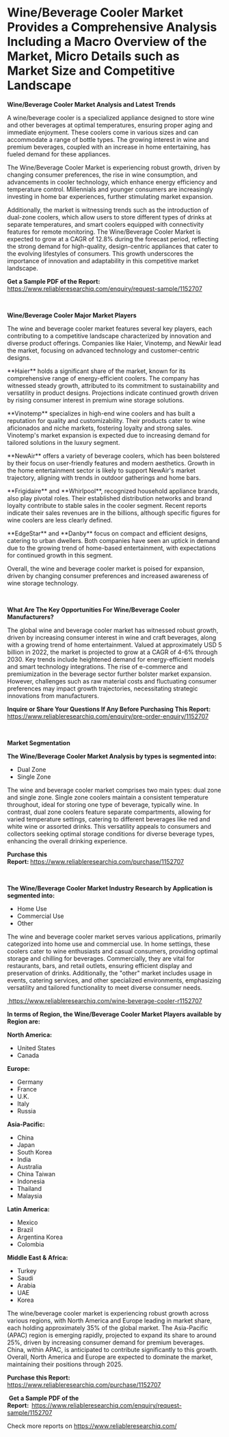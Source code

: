 <p><h1>Wine/Beverage Cooler Market Provides a Comprehensive Analysis Including a Macro Overview of the Market, Micro Details such as Market Size and Competitive Landscape</h1></p><p><strong>Wine/Beverage Cooler Market Analysis and Latest Trends</strong></p>
<p><p>A wine/beverage cooler is a specialized appliance designed to store wine and other beverages at optimal temperatures, ensuring proper aging and immediate enjoyment. These coolers come in various sizes and can accommodate a range of bottle types. The growing interest in wine and premium beverages, coupled with an increase in home entertaining, has fueled demand for these appliances. </p><p>The Wine/Beverage Cooler Market is experiencing robust growth, driven by changing consumer preferences, the rise in wine consumption, and advancements in cooler technology, which enhance energy efficiency and temperature control. Millennials and younger consumers are increasingly investing in home bar experiences, further stimulating market expansion. </p><p>Additionally, the market is witnessing trends such as the introduction of dual-zone coolers, which allow users to store different types of drinks at separate temperatures, and smart coolers equipped with connectivity features for remote monitoring. The Wine/Beverage Cooler Market is expected to grow at a CAGR of 12.8% during the forecast period, reflecting the strong demand for high-quality, design-centric appliances that cater to the evolving lifestyles of consumers. This growth underscores the importance of innovation and adaptability in this competitive market landscape.</p></p>
<p><strong>Get a Sample PDF of the Report:&nbsp;</strong> <a href="https://www.reliableresearchiq.com/enquiry/request-sample/1152707?utm_campaign=3513&utm_medium=2&utm_source=Github&utm_content=ia&utm_term=22032025&utm_id=winebeverage-cooler">https://www.reliableresearchiq.com/enquiry/request-sample/1152707</a></p>
<p>&nbsp;</p>
<p><strong>Wine/Beverage Cooler Major Market Players</strong></p>
<p><p>The wine and beverage cooler market features several key players, each contributing to a competitive landscape characterized by innovation and diverse product offerings. Companies like Haier, Vinotemp, and NewAir lead the market, focusing on advanced technology and customer-centric designs.</p><p>**Haier** holds a significant share of the market, known for its comprehensive range of energy-efficient coolers. The company has witnessed steady growth, attributed to its commitment to sustainability and versatility in product designs. Projections indicate continued growth driven by rising consumer interest in premium wine storage solutions.</p><p>**Vinotemp** specializes in high-end wine coolers and has built a reputation for quality and customizability. Their products cater to wine aficionados and niche markets, fostering loyalty and strong sales. Vinotemp's market expansion is expected due to increasing demand for tailored solutions in the luxury segment.</p><p>**NewAir** offers a variety of beverage coolers, which has been bolstered by their focus on user-friendly features and modern aesthetics. Growth in the home entertainment sector is likely to support NewAir's market trajectory, aligning with trends in outdoor gatherings and home bars.</p><p>**Frigidaire** and **Whirlpool**, recognized household appliance brands, also play pivotal roles. Their established distribution networks and brand loyalty contribute to stable sales in the cooler segment. Recent reports indicate their sales revenues are in the billions, although specific figures for wine coolers are less clearly defined.</p><p>**EdgeStar** and **Danby** focus on compact and efficient designs, catering to urban dwellers. Both companies have seen an uptick in demand due to the growing trend of home-based entertainment, with expectations for continued growth in this segment.</p><p>Overall, the wine and beverage cooler market is poised for expansion, driven by changing consumer preferences and increased awareness of wine storage technology.</p></p>
<p>&nbsp;</p>
<p><strong>What Are The Key Opportunities For Wine/Beverage Cooler Manufacturers?</strong></p>
<p><p>The global wine and beverage cooler market has witnessed robust growth, driven by increasing consumer interest in wine and craft beverages, along with a growing trend of home entertainment. Valued at approximately USD 5 billion in 2022, the market is projected to grow at a CAGR of 4-6% through 2030. Key trends include heightened demand for energy-efficient models and smart technology integrations. The rise of e-commerce and premiumization in the beverage sector further bolster market expansion. However, challenges such as raw material costs and fluctuating consumer preferences may impact growth trajectories, necessitating strategic innovations from manufacturers.</p></p>
<p><strong>Inquire or Share Your Questions If Any Before Purchasing This Report:</strong> <a href="https://www.reliableresearchiq.com/enquiry/pre-order-enquiry/1152707?utm_campaign=3513&utm_medium=2&utm_source=Github&utm_content=ia&utm_term=22032025&utm_id=winebeverage-cooler">https://www.reliableresearchiq.com/enquiry/pre-order-enquiry/1152707</a></p>
<p>&nbsp;</p>
<p><strong>Market Segmentation</strong></p>
<p><strong>The Wine/Beverage Cooler Market Analysis by types is segmented into:</strong></p>
<p><ul><li>Dual Zone</li><li>Single Zone</li></ul></p>
<p><p>The wine and beverage cooler market comprises two main types: dual zone and single zone. Single zone coolers maintain a consistent temperature throughout, ideal for storing one type of beverage, typically wine. In contrast, dual zone coolers feature separate compartments, allowing for varied temperature settings, catering to different beverages like red and white wine or assorted drinks. This versatility appeals to consumers and collectors seeking optimal storage conditions for diverse beverage types, enhancing the overall drinking experience.</p></p>
<p><strong>Purchase this Report:&nbsp;</strong><a href="https://www.reliableresearchiq.com/purchase/1152707?utm_campaign=3513&utm_medium=2&utm_source=Github&utm_content=ia&utm_term=22032025&utm_id=winebeverage-cooler">https://www.reliableresearchiq.com/purchase/1152707</a></p>
<p>&nbsp;</p>
<p><strong>The Wine/Beverage Cooler Market Industry Research by Application is segmented into:</strong></p>
<p><ul><li>Home Use</li><li>Commercial Use</li><li>Other</li></ul></p>
<p><p>The wine and beverage cooler market serves various applications, primarily categorized into home use and commercial use. In home settings, these coolers cater to wine enthusiasts and casual consumers, providing optimal storage and chilling for beverages. Commercially, they are vital for restaurants, bars, and retail outlets, ensuring efficient display and preservation of drinks. Additionally, the "other" market includes usage in events, catering services, and other specialized environments, emphasizing versatility and tailored functionality to meet diverse consumer needs.</p></p>
<p><a href="https://www.reliableresearchiq.com/wine-beverage-cooler-r1152707?utm_campaign=3513&utm_medium=2&utm_source=Github&utm_content=ia&utm_term=22032025&utm_id=winebeverage-cooler">&nbsp;https://www.reliableresearchiq.com/wine-beverage-cooler-r1152707</a></p>
<p><strong>In terms of Region, the Wine/Beverage Cooler Market Players available by Region are:</strong></p>
<p>
    <p> <strong> North America: </strong>
        <ul>
            <li>United States</li>
            <li>Canada</li>
        </ul>
        </p> 
    <p> <strong> Europe: </strong>
        <ul>
            <li>Germany</li>
            <li>France</li>
            <li>U.K.</li>
            <li>Italy</li>
            <li>Russia</li>
        </ul>
        </p> 
    <p> <strong> Asia-Pacific: </strong>
        <ul>
            <li>China</li>
            <li>Japan</li>
            <li>South Korea</li>
            <li>India</li>
            <li>Australia</li>
            <li>China Taiwan</li>
            <li>Indonesia</li>
            <li>Thailand</li>
            <li>Malaysia</li>
        </ul>
        </p> 
    <p> <strong> Latin America: </strong>
        <ul>
            <li>Mexico</li>
            <li>Brazil</li>
            <li>Argentina Korea</li>
            <li>Colombia</li>
        </ul>
        </p> 
    <p> <strong> Middle East & Africa: </strong>
        <ul>
            <li>Turkey</li>
            <li>Saudi</li>
            <li>Arabia</li>
            <li>UAE</li>
            <li>Korea</li>
        </ul>
    </p>
    </p>
<p><p>The wine/beverage cooler market is experiencing robust growth across various regions, with North America and Europe leading in market share, each holding approximately 35% of the global market. The Asia-Pacific (APAC) region is emerging rapidly, projected to expand its share to around 25%, driven by increasing consumer demand for premium beverages. China, within APAC, is anticipated to contribute significantly to this growth. Overall, North America and Europe are expected to dominate the market, maintaining their positions through 2025.</p></p>
<p><strong>Purchase this Report: </strong><a href="https://www.reliableresearchiq.com/purchase/1152707?utm_campaign=3513&utm_medium=2&utm_source=Github&utm_content=ia&utm_term=22032025&utm_id=winebeverage-cooler">https://www.reliableresearchiq.com/purchase/1152707</a></p>
<p>&nbsp;<strong>Get a Sample PDF of the Report:&nbsp;&nbsp;</strong><a href="https://www.reliableresearchiq.com/enquiry/request-sample/1152707?utm_campaign=3513&utm_medium=2&utm_source=Github&utm_content=ia&utm_term=22032025&utm_id=winebeverage-cooler">https://www.reliableresearchiq.com/enquiry/request-sample/1152707</a></p>
<p><strong></strong></p>
<p>Check more reports on <a href="https://www.reliableresearchiq.com/?utm_campaign=3513&utm_medium=2&utm_source=Github&utm_content=ia&utm_term=22032025&utm_id=winebeverage-cooler">https://www.reliableresearchiq.com/</a></p>